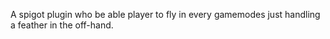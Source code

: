 A spigot plugin who be able player to fly in every gamemodes just handling a feather in the off-hand.

